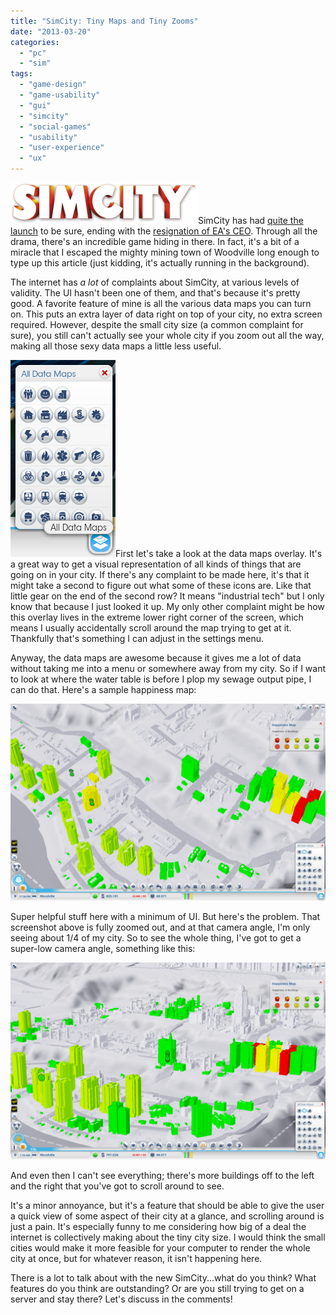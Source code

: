 ```yaml
---
title: "SimCity: Tiny Maps and Tiny Zooms"
date: "2013-03-20"
categories: 
  - "pc"
  - "sim"
tags: 
  - "game-design"
  - "game-usability"
  - "gui"
  - "simcity"
  - "social-games"
  - "usability"
  - "user-experience"
  - "ux"
---
```


[![SimCity logo](images/logo-simcity-300x66.png)](http://www.thatgamesux.com/wp-content/uploads/2013/03/logo-simcity.png)SimCity has had [quite the launch](http://news.cnet.com/8301-17938_105-57573053-1/simcity-launch-a-complete-disaster/) to be sure, ending with the [resignation of EA's CEO](http://www.destructoid.com/john-riccitiello-steps-down-as-electronic-arts-ceo-249028.phtml). Through all the drama, there's an incredible game hiding in there. In fact, it's a bit of a miracle that I escaped the mighty mining town of Woodville long enough to type up this article (just kidding, it's actually running in the background).

The internet has _a lot_ of complaints about SimCity, at various levels of validity. The UI hasn't been one of them, and that's because it's pretty good. A favorite feature of mine is all the various data maps you can turn on. This puts an extra layer of data right on top of your city, no extra screen required. However, despite the small city size (a common complaint for sure), you still can't actually see your whole city if you zoom out all the way, making all those sexy data maps a little less useful.

[![The data maps overlay in SimCity](images/data-maps-cropped.png)](http://www.thatgamesux.com/wp-content/uploads/2013/03/data-maps-cropped.png)First let's take a look at the data maps overlay. It's a great way to get a visual representation of all kinds of things that are going on in your city. If there's any complaint to be made here, it's that it might take a second to figure out what some of these icons are. Like that little gear on the end of the second row? It means "industrial tech" but I only know that because I just looked it up. My only other complaint might be how this overlay lives in the extreme lower right corner of the screen, which means I usually accidentally scroll around the map trying to get at it. Thankfully that's something I can adjust in the settings menu.

Anyway, the data maps are awesome because it gives me a lot of data without taking me into a menu or somewhere away from my city. So if I want to look at where the water table is before I plop my sewage output pipe, I can do that. Here's a sample happiness map:

[![A happiness map in SimCity, zoomed all the way out](images/happiness-graph-zoomed-out-1024x640.png)](http://www.thatgamesux.com/wp-content/uploads/2013/03/happiness-graph-zoomed-out.png)

Super helpful stuff here with a minimum of UI. But here's the problem. That screenshot above is fully zoomed out, and at that camera angle, I'm only seeing about 1/4 of my city. So to see the whole thing, I've got to get a super-low camera angle, something like this:

[![Happiness graph in SimCity, at a low camera angle to see more city](images/happiness-graph-tilted-1024x640.png)](http://www.thatgamesux.com/wp-content/uploads/2013/03/happiness-graph-tilted.png)

And even then I can't see everything; there's more buildings off to the left and the right that you've got to scroll around to see.

It's a minor annoyance, but it's a feature that should be able to give the user a quick view of some aspect of their city at a glance, and scrolling around is just a pain. It's especially funny to me considering how big of a deal the internet is collectively making about the tiny city size. I would think the small cities would make it more feasible for your computer to render the whole city at once, but for whatever reason, it isn't happening here.

There is a lot to talk about with the new SimCity...what do you think? What features do you think are outstanding? Or are you still trying to get on a server and stay there? Let's discuss in the comments!
